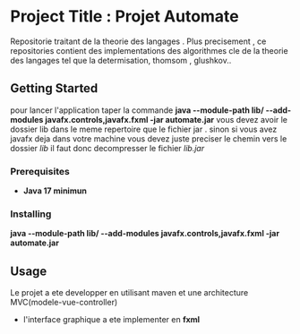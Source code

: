 # Project Title : Projet Automate
Repositorie traitant de la theorie des langages . Plus precisement , ce repositories contient des implementations des algorithmes cle de la theorie des langages tel que la determisation, thomsom , glushkov..


## Getting Started
pour lancer l'application taper la commande
**java --module-path lib/ --add-modules javafx.controls,javafx.fxml -jar automate.jar**
    vous devez avoir le dossier lib dans le meme repertoire que le fichier jar .
    sinon si vous avez javafx deja dans votre machine vous devez juste preciser le chemin vers le dossier *lib*
    il faut donc decompresser le fichier _lib.jar_
### Prerequisites 
 - **Java 17 minimun** 


### Installing
**java --module-path lib/ --add-modules javafx.controls,javafx.fxml -jar automate.jar**


## Usage
Le projet a ete developper en utilisant maven et une architecture MVC(modele-vue-controller)
- l'interface graphique a ete implementer en **fxml**
